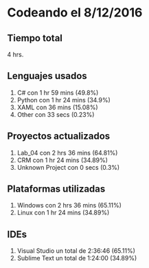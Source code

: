 # Codeando el 8/12/2016

## Tiempo total
4 hrs.

## Lenguajes usados
1. C# con 1 hr 59 mins (49.8%)
1. Python con 1 hr 24 mins (34.9%)
1. XAML con 36 mins (15.08%)
1. Other con 33 secs (0.23%)

## Proyectos actualizados
1. Lab_04 con 2 hrs 36 mins (64.81%)
1. CRM con 1 hr 24 mins (34.89%)
1. Unknown Project con 0 secs (0.3%)

## Plataformas utilizadas
1. Windows con 2 hrs 36 mins (65.11%)
1. Linux con 1 hr 24 mins (34.89%)

## IDEs
1. Visual Studio un total de 2:36:46 (65.11%)
1. Sublime Text un total de 1:24:00 (34.89%)
